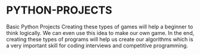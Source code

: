 # PYTHON-PROJECTS
Basic Python Projects 
Creating these types of games will help a beginner to think logically.
We can even use this idea to make our own game.
In the end, creating these types of programs will help us create our algorithms
which is a very important skill for coding interviews and competitive programming.
